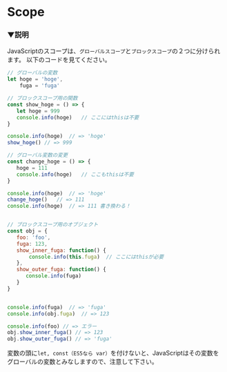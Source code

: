 # Scope

### ▼説明

JavaScriptのスコープは、`グローバルスコープ`と`ブロックスコープ`の２つに分けられます。
以下のコードを見てください。

```JavaScript
// グローバルの変数
let hoge = 'hoge',
    fuga = 'fuga'

// ブロックスコープ用の関数
const show_hoge = () => {
   let hoge = 999
   console.info(hoge)   // ここにはthisは不要
}

console.info(hoge)  // => 'hoge'
show_hoge() // => 999

// グローバル変数の変更
const change_hoge = () => {
   hoge = 111
   console.info(hoge)   // ここもthisは不要
}

console.info(hoge)  // => 'hoge'
change_hoge()   // => 111
console.info(hoge)  // => 111 書き換わる！


// ブロックスコープ用のオブジェクト
const obj = {
   foo: 'foo',
   fuga: 123,
   show_inner_fuga: function() {
       console.info(this.fuga)  // ここにはthisが必要
   },
   show_outer_fuga: function() {
      console.info(fuga)
   }
}


console.info(fuga)  // => 'fuga'
console.info(obj.fuga)  // => 123

console.info(foo) // => エラー
obj.show_inner_fuga() // => 123
obj.show_outer_fuga() // => 'fuga'
```

変数の頭に`let, const（ES5なら var）`を付けないと、JavaScriptはその変数をグローバルの変数とみなしますので、注意して下さい。